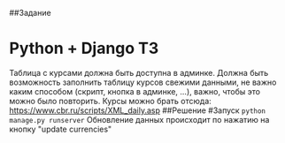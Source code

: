 ##Задание
# Python + Django ТЗ
Таблица с курсами должна быть доступна в админке.
Должна быть возможность заполнить таблицу курсов свежими данными,
не важно каким способом (скрипт, кнопка в админке, ...),
важно, чтобы это можно было повторить.
Курсы можно брать отсюда: https://www.cbr.ru/scripts/XML_daily.asp
##Решение
#Запуск
```python manage.py runserver```
Обновление данных происходит по нажатию на кнопку "update currencies"